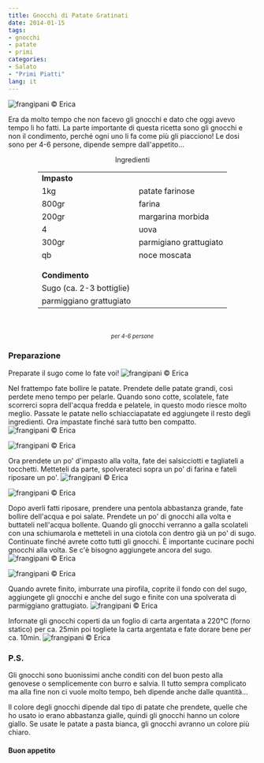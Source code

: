 ```yaml
---
title: Gnocchi di Patate Gratinati
date: 2014-01-15
tags:
- gnocchi
- patate
- primi
categories:
- Salato
- "Primi Piatti"
lang: it
---
```

![](header.jpg "frangipani © Erica")

Era da molto tempo che non facevo gli gnocchi e dato che oggi avevo tempo li ho fatti. La parte importante di questa ricetta sono gli gnocchi e non il condimento, perché ogni uno li fa come più gli piacciono! Le dosi sono per 4-6 persone, dipende sempre dall'appetito...


<div id="wrapper" style="text-align: center">
  <div id="yourdiv" style="display: inline-block;">
    <div class="ingredients">
      <div class="ingredients-title">Ingredienti</div>
      <table>
        <tbody>
          <tr>
            <td colspan="2"><b>Impasto</b></td>
          </tr>
          <tr>
            <td>1kg</td>
            <td>patate farinose</td>
          </tr>
          <tr>
            <td>800gr</td>
            <td>farina</td>
          </tr>
          <tr>
            <td>200gr</td>
            <td>margarina morbida</td>
          </tr>
          <tr>
            <td>4</td>
            <td>uova</td>
          </tr>
          <tr>
            <td>300gr</td>
            <td>parmigiano grattugiato</td>
          </tr>
          <tr>
            <td>qb</td>
            <td>noce moscata</td>
          </tr>
          <tr style="height: 15px;"></tr>
          <tr>          
            <td colspan="2"><b>Condimento</b></td>
          </tr>
          <tr>
            <td>Sugo (ca. 2-3 bottiglie)</td>
          </tr>
          <tr>      
            <td>parmiggiano grattugiato</td>       
          </tr>
        </tbody>
      </table>
      <br></br>
      <i class="pull-right" style="font-size: 80%;">per 4-6 persone</i>
    </div>
  </div>
</div>


<h3>
  <font color="grey">
    <i class="fa fa-cogs"></i>
  </font> Preparazione
</h3>

Preparate il sugo come lo fate voi!
![](sugo.jpg "frangipani © Erica")

Nel frattempo fate bollire le patate. Prendete delle patate grandi, così perdete meno tempo per pelarle. Quando sono cotte, scolatele, fate scorrerci sopra dell'acqua fredda e pelatele, in questo modo riesce molto meglio. Passate le patate nello schiacciapatate ed aggiungete il resto degli ingredienti. Ora impastate finché sarà tutto ben compatto.
![](ingredienti.jpg "frangipani © Erica")

![](impasto.jpg "frangipani © Erica")

Ora prendete un po' d'impasto alla volta, fate dei salsicciotti e tagliateli a tocchetti. Metteteli da parte, spolverateci sopra un po' di farina e fateli riposare un po'.
![](tagliare.jpg "frangipani © Erica")

![](tagliati.jpg "frangipani © Erica")

Dopo averli fatti riposare, prendere una pentola abbastanza grande, fate bollire dell'acqua e poi salate. Prendete un po' di gnocchi alla volta e buttateli nell'acqua bollente. Quando gli gnocchi verranno a galla scolateli con una schiumarola e metteteli in una ciotola con dentro già un po' di sugo. Continuate finché avrete cotto tutti gli gnocchi. È importante cucinare pochi gnocchi alla volta. Se c'è bisogno aggiungete ancora del sugo.
![](bollire.jpg "frangipani © Erica")

![](cotti.jpg "frangipani © Erica")

Quando avrete finito, imburrate una pirofila, coprite il fondo con del sugo, aggiungete gli gnocchi e anche del sugo e finite con una spolverata di parmiggiano grattugiato.
![](pirofila.jpg "frangipani © Erica")

Infornate gli gnocchi coperti da un foglio di carta argentata a 220°C (forno statico) per ca. 25min poi togliete la carta argentata e fate dorare bene per ca. 10min.
![](risultato.jpg "frangipani © Erica")


<h3>
  <font color="#FFCC00">
    <i class="fa fa-lightbulb-o"></i>
  </font> P.S.
</h3>


Gli gnocchi sono buonissimi anche conditi con del buon pesto alla genovese o semplicemente con burro e salvia. Il tutto sempra complicato ma alla fine non ci vuole molto tempo, beh dipende anche dalle quantità... 

Il colore degli gnocchi dipende dal tipo di patate che prendete, quelle che ho usato io erano abbastanza gialle, quindi gli gnocchi hanno un colore giallo. Se usate le patate a pasta bianca, gli gnocchi avranno un colore più chiaro.

<h4>Buon appetito
  <font color="red">
    <i class="fa fa-smile-o"></i>
  </font>
</h4>